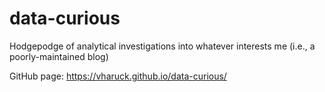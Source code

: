 # data-curious
Hodgepodge of analytical investigations into whatever interests me (i.e., a poorly-maintained blog)

GitHub page:
https://vharuck.github.io/data-curious/
